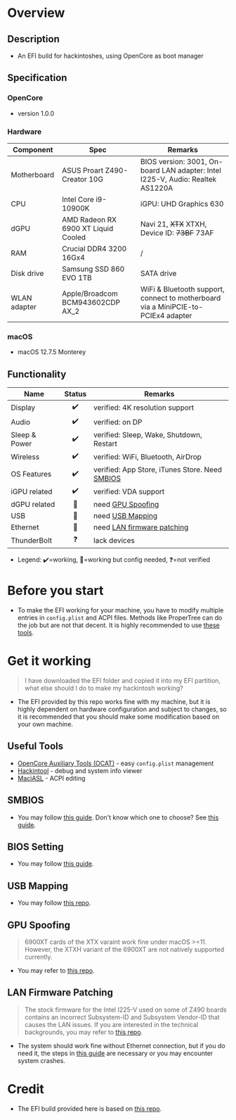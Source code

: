 # Overview
## Description
* An EFI build for hackintoshes, using OpenCore as boot manager

## Specification
### OpenCore
* version 1.0.0
### Hardware
| Component | Spec | Remarks |
| --- | --- | --- |
| Motherboard | ASUS Proart Z490-Creator 10G | BIOS version: 3001, On-board LAN adapter: Intel I225-V, Audio: Realtek AS1220A |
| CPU | Intel Core i9-10900K | iGPU: UHD Graphics 630 |
| dGPU | AMD Radeon RX 6900 XT Liquid Cooled | Navi 21, ~~XTX~~ XTXH, Device ID: ~~73BF~~ 73AF |
| RAM | Crucial DDR4 3200 16Gx4 | / |
| Disk drive | Samsung SSD 860 EVO 1TB | SATA drive |
| WLAN adapter | Apple/Broadcom BCM943602CDP AX_2 | WiFi & Bluetooth support, connect to motherboard via a MiniPCIE-to-PCIEx4 adapter |
### macOS
* macOS 12.7.5 Monterey

## Functionality
| Name | Status | Remarks |
| --- | :---: | --- |
| Display | ✔️ | verified: 4K resolution support |
| Audio | ✔️ | verified: on DP |
| Sleep & Power | ✔️ | verified: Sleep, Wake, Shutdown, Restart |
| Wireless | ✔️ | verified: WiFi, Bluetooth, AirDrop |
| OS Features | ✔️ | verified: App Store, iTunes Store. Need [SMBIOS](#smbios) |
| iGPU related | ✔️ | verified: VDA support |
| dGPU related | 🔶 | need [GPU Spoofing](#gpu-spoofing) |
| USB | 🔶 | need [USB Mapping](#usb-mapping) |
| Ethernet | 🔶 | need [LAN firmware patching](#lan-firmware-patching) |
| ThunderBolt | ❓ | lack devices |
* Legend: ✔️=working, 🔶=working but config needed, ❓=not verified

# Before you start
* To make the EFI working for your machine, you have to modify multiple entries in `config.plist` and ACPI files. Methods like ProperTree can do the job but are not that decent. It is highly recommended to use [these tools](#useful-tools).

# Get it working
> I have downloaded the EFI folder and copied it into my EFI partition, what else should I do to make my hackintosh working?
* The EFI provided by this repo works fine with my machine, but it is highly dependent on hardware configuration and subject to changes, so it is recommended that you should make some modification based on your own machine.

## Useful Tools
* [OpenCore Auxiliary Tools (OCAT)](https://github.com/ic005k/OCAuxiliaryTools) - easy `config.plist` management
* [Hackintool](https://github.com/benbaker76/Hackintool) - debug and system info viewer
* [MaciASL](https://github.com/acidanthera/MaciASL) - ACPI editing
## SMBIOS
* You may follow [this guide](https://chriswayg.gitbook.io/opencore-visual-beginners-guide/step-by-step/oc-auxiliary-tools#platform-info). Don't know which one to choose? See [this guide](https://dortania.github.io/OpenCore-Install-Guide/extras/smbios-support.html#how-to-decide).
## BIOS Setting
* You may follow [this guide](https://www.tonymacx86.com/threads/storks-thunderball-ii-build-asus-proart-z490-creator-thunderbolt-3-i5-10400-rx-580.305775/#BIOS).
## USB Mapping
* You may follow [this repo](https://github.com/USBToolBox/tool).
## GPU Spoofing
> 6900XT cards of the XTX varaint work fine under macOS >=11. However, the XTXH variant of the 6900XT are not natively supported currently.
* You may refer to [this repo](https://github.com/TylerLyczak/Unsupported-6900XT-Hackintosh-Fix).
## LAN Firmware Patching
> The stock firmware for the Intel I225-V used on some of Z490 boards contains an incorrect Subsystem-ID and Subsystem Vendor-ID that causes the LAN issues. If you are interested in the technical backgrounds, you may refer to [this repo](https://github.com/5T33Z0/Gigabyte-Z490-Vision-G-Hackintosh-OpenCore/blob/main/I225-V_FIX.md#preparations).
* The system should work fine without Ethernet connection, but if you do need it, the steps in [this guide](https://benjenq.pixnet.net/blog/post/47745510) are necessary or you may encounter system crashes.

# Credit
* The EFI build provided here is based on [this repo](https://github.com/TylerLyczak/Hackintosh-10850k-ASUS-Z490-XII-Hero-6900XT).

